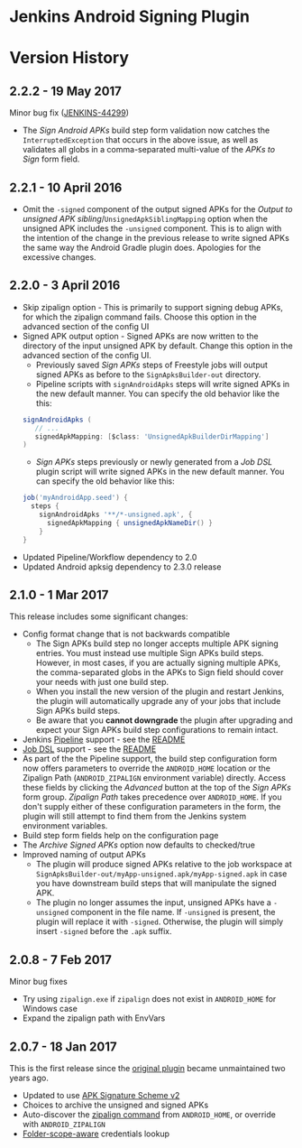 # Jenkins Android Signing Plugin
# Version History

## 2.2.2 - 19 May 2017
Minor bug fix ([JENKINS-44299](https://issues.jenkins-ci.org/browse/JENKINS-44299))
* The _Sign Android APKs_ build step form validation now catches the `InterruptedException` that occurs in the above issue,
  as well as validates all globs in a comma-separated multi-value of the _APKs to Sign_ form field. 

## 2.2.1 - 10 April 2016
* Omit the `-signed` component of the output signed APKs for the _Output to unsigned APK sibling_/`UnsignedApkSiblingMapping` 
  option when the unsigned APK includes the `-unsigned` component.  This is to align with the intention of the change in the 
  previous release to write signed APKs the same way the Android Gradle plugin does.  Apologies for the excessive changes.

## 2.2.0 - 3 April 2016
* Skip zipalign option - This is primarily to support signing debug APKs, for which the zipalign command fails.
  Choose this option in the advanced section of the config UI
* Signed APK output option - Signed APKs are now written to the directory of the input unsigned APK by default.  Change this option in the advanced section of 
  the config UI.  
  * Previously saved _Sign APKs_ steps of Freestyle jobs will output signed APKs as before to the
  `SignApksBuilder-out` directory.
  * Pipeline scripts with `signAndroidApks` steps will write signed APKs in the new default manner.
  You can specify the old behavior like the this: 
  ```groovy
  signAndroidApks (
     // ...
     signedApkMapping: [$class: 'UnsignedApkBuilderDirMapping']
  )
  ```
  * _Sign APKs_ steps previously or newly generated from a _Job DSL_ plugin script will write signed APKs in the new default manner.  You can specify the old
  behavior like this:
  ```groovy
  job('myAndroidApp.seed') {
    steps {
      signAndroidApks '**/*-unsigned.apk', {
        signedApkMapping { unsignedApkNameDir() }
      }
  }
  ```
* Updated Pipeline/Workflow dependency to 2.0
* Updated Android apksig dependency to 2.3.0 release

## 2.1.0 - 1 Mar 2017
This release includes some significant changes:
* Config format change that is not backwards compatible
  * The Sign APKs build step no longer accepts multiple APK signing entries.  You must instead use multiple Sign APKs build steps.  However, in most cases, if you are actually signing multiple APKs, the comma-separated globs in the APKs to Sign field should cover your needs with just one build step.
  * When you install the new version of the plugin and restart Jenkins, the plugin will automatically upgrade any of your jobs that include Sign APKs build steps.
  * Be aware that you **cannot downgrade** the plugin after upgrading and expect your Sign APKs build step configurations to remain intact.
* Jenkins [Pipeline](https://jenkins.io/doc/book/pipeline/) support - see the [README](README.md)
* [Job DSL](https://github.com/jenkinsci/job-dsl-plugin/wiki) support - see the [README](README.md)
* As part of the the Pipeline support, the build step configuration form now offers parameters to override the `ANDROID_HOME` location or the Zipalign Path (`ANDROID_ZIPALIGN` environment variable) directly. Access these fields by clicking the _Advanced_ button at the top of the _Sign APKs_ form group. _Zipalign Path_ takes precedence over `ANDROID_HOME`. If you don't supply either of these configuration parameters in the form, the plugin will still attempt to find them from the Jenkins system environment variables.
* Build step form fields help on the configuration page
* The _Archive Signed APKs_ option now defaults to checked/true
* Improved naming of output APKs
  * The plugin will produce signed APKs relative to the job workspace at `SignApksBuilder-out/myApp-unsigned.apk/myApp-signed.apk` in case you have downstream build steps that will manipulate the signed APK.
  * The plugin no longer assumes the input, unsigned APKs have a `-unsigned` component in the file name.  If `-unsigned` is present, the plugin will replace it with `-signed`.  Otherwise, the plugin will simply insert `-signed` before the `.apk` suffix.
  
## 2.0.8 - 7 Feb 2017
Minor bug fixes
* Try using `zipalign.exe` if `zipalign` does not exist in `ANDROID_HOME` for Windows case
* Expand the zipalign path with EnvVars

## 2.0.7 - 18 Jan 2017
This is the first release since the [original plugin](https://github.com/bignerdranch/jenkins-android-signing) became unmaintained two years ago.
* Updated to use [APK Signature Scheme v2](https://source.android.com/security/apksigning/v2.html)
* Choices to archive the unsigned and signed APKs
* Auto-discover the [zipalign command](https://developer.android.com/studio/command-line/zipalign.html) from `ANDROID_HOME`, or override with `ANDROID_ZIPALIGN`
* [Folder-scope-aware](https://wiki.jenkins-ci.org/display/JENKINS/CloudBees+Folders+Plugin) credentials lookup